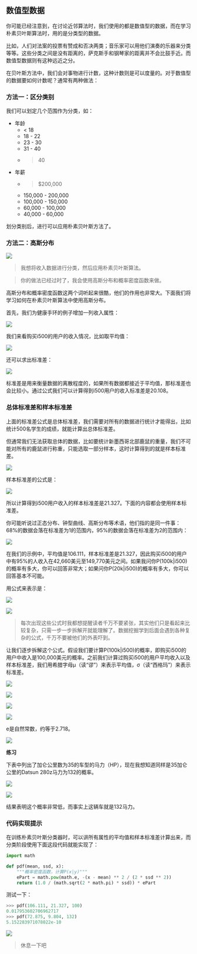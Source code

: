 ##  数值型数据

你可能已经注意到，在讨论近邻算法时，我们使用的都是数值型的数据，而在学习朴素贝叶斯算法时，用的是分类型的数据。

比如，人们对法案的投票有赞成和否决两类；音乐家可以用他们演奏的乐器来分类等等。这些分类之间是没有距离的，萨克斯手和钢琴家的距离并不会比鼓手近。而数值型数据则有这种远近之分。

在贝叶斯方法中，我们会对事物进行计数，这种计数则是可以度量的。对于数值型的数据要如何计数呢？通常有两种做法：

### 方法一：区分类别

我们可以划定几个范围作为分类，如：

* 年龄
    * < 18
    * 18 - 22
    * 23 - 30
    * 31 - 40
    * > 40
* 年薪
    * > $200,000
    * 150,000 - 200,000
    * 100,000 - 150,000
    * 60,000 - 100,000
    * 40,000 - 60,000

划分类别后，进行可以应用朴素贝叶斯方法了。

### 方法二：高斯分布

![](../img/chapter-6/chapter-6-54.png)

> 我想将收入数据进行分类，然后应用朴素贝叶斯算法。

> 你的做法已经过时了，我会使用高斯分布和概率密度函数来做。

高斯分布和概率密度函数这两个词听起来很酷，他们的作用也非常大。下面我们将学习如何在朴素贝叶斯算法中使用高斯分布。

首先，我们为健康手环的例子增加一列收入属性：

![](../img/chapter-6/chapter-6-55.png)

我们来看购买i500的用户的收入情况，比如取平均值：

![](../img/chapter-6/chapter-6-56.png)

还可以求出标准差：

![](../img/chapter-6/chapter-6-57.png)

标准差是用来衡量数据的离散程度的，如果所有数据都接近于平均值，那标准差也会比较小。通过公式我们可以计算得到i500用户的收入标准差是20.108。

### 总体标准差和样本标准差

上面的标准差公式是总体标准差，我们需要对所有的数据进行统计才能得出，比如统计500名学生的成绩，就能计算出总体标准差。

但通常我们无法获取总体的数据，比如要统计新墨西哥北部鹿鼠的重量，我们不可能对所有的鹿鼠进行称重，只能选取一部分样本，这时计算得到的就是样本标准差。

![](../img/chapter-6/chapter-6-58.png)

样本标准差的公式是：

![](../img/chapter-6/chapter-6-59.png)

所以计算得到i500用户收入的样本标准差是21.327。下面的内容都会使用样本标准差。

你可能听说过正态分布、钟型曲线、高斯分布等术语，他们指的是同一件事：68%的数据会落在标准差为1的范围内，95%的数据会落在标准差为2的范围内：

![](../img/chapter-6/chapter-6-60.png)

在我们的示例中，平均值是106.111，样本标准差是21.327，因此购买i500的用户中有95%的人收入在42,660美元至149,770美元之间。如果我问你P(100k|i500)的概率有多大，你可以回答非常大；如果问你P(20k|i500)的概率有多大，你可以回答基本不可能。

用公式来表示是：

![](../img/chapter-6/chapter-6-61.png)

![](../img/chapter-6/chapter-6-62.png)

> 每次出现这些公式时我都想提醒读者千万不要紧张，其实他们只是看起来比较复杂，只需一步一步拆解开就能理解了。数据挖掘学到后面会遇到各种复杂的公式，千万不要被他们的外表吓到。

让我们逐步拆解这个公式。假设我们要计算P(100k|i500)的概率，即购买i500的用户中收入是100,000美元的概率。之前我们计算过购买i500的用户平均收入以及样本标准差，我们用希腊字母μ（读“谬”）来表示平均值，σ（读“西格玛”）来表示标准差。

![](../img/chapter-6/chapter-6-63.png)

![](../img/chapter-6/chapter-6-64.png)

![](../img/chapter-6/chapter-6-65.png)

![](../img/chapter-6/chapter-6-66.png)

e是自然常数，约等于2.718。

![](../img/chapter-6/chapter-6-67.png)

**练习**

下表中列出了加仑公里数为35的车型的马力（HP），现在我想知道同样是35加仑公里的Datsun 280z马力为132的概率。

![](../img/chapter-6/chapter-6-68.png)

![](../img/chapter-6/chapter-6-69.png)

结果表明这个概率非常低，而事实上这辆车就是132马力。

### 代码实现提示

在训练朴素贝叶斯分类器时，可以讲所有属性的平均值和样本标准差计算出来，而分类阶段使用下面这段代码就能实现了：

```python
import math

def pdf(mean, ssd, x):
    """概率密度函数，计算P(x|y)"""
    ePart = math.pow(math.e, -(x - mean) ** 2 / (2 * ssd ** 2))
    return (1.0 / (math.sqrt(2 * math.pi) * ssd)) * ePart
```

测试一下：

```python
>>> pdf(106.111, 21.327, 100)
0.017953602706962717
>>> pdf(72.875, 9.804, 132)
5.152283971078022e-10
```

![](../img/chapter-6/chapter-6-70.png)

> 休息一下吧
